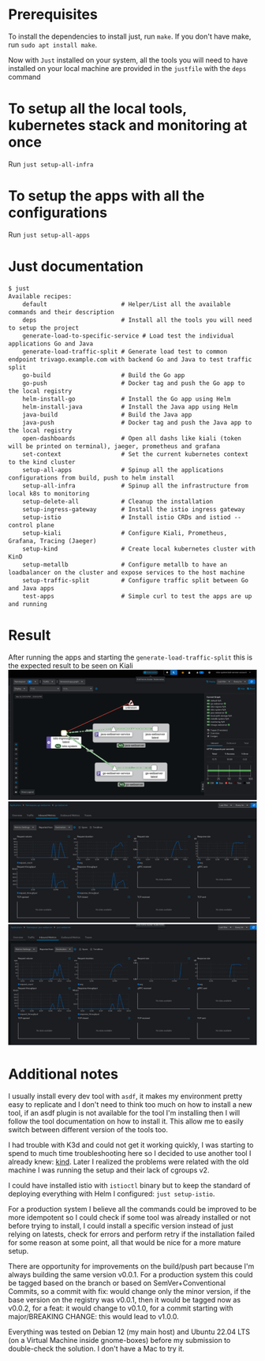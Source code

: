 # Prerequisites
To install the dependencies to install just, run `make`. If you don't have make, run `sudo apt install make`.

Now with `Just` installed on your system, all the tools you will need to have installed on your local machine are provided in the `justfile` with the `deps` command

# To setup all the local tools, kubernetes stack and monitoring at once
Run `just setup-all-infra`

# To setup the apps with all the configurations
Run `just setup-all-apps`

# Just documentation
```
$ just
Available recipes:
    default                     # Helper/List all the available commands and their description
    deps                        # Install all the tools you will need to setup the project
    generate-load-to-specific-service # Load test the individual applications Go and Java
    generate-load-traffic-split # Generate load test to common endpoint trivago.example.com with backend Go and Java to test traffic split
    go-build                    # Build the Go app
    go-push                     # Docker tag and push the Go app to the local registry
    helm-install-go             # Install the Go app using Helm
    helm-install-java           # Install the Java app using Helm
    java-build                  # Build the Java app
    java-push                   # Docker tag and push the Java app to the local registry
    open-dashboards             # Open all dashs like kiali (token will be printed on terminal), jaeger, prometheus and grafana
    set-context                 # Set the current kubernetes context to the kind cluster
    setup-all-apps              # Spinup all the applications configurations from build, push to helm install
    setup-all-infra             # Spinup all the infrastructure from local k8s to monitoring
    setup-delete-all            # Cleanup the installation
    setup-ingress-gateway       # Install the istio ingress gateway
    setup-istio                 # Install istio CRDs and istiod -- control plane
    setup-kiali                 # Configure Kiali, Prometheus, Grafana, Tracing (Jaeger)
    setup-kind                  # Create local kubernetes cluster with KinD
    setup-metallb               # Configure metallb to have an loadbalancer on the cluster and expose services to the host machine
    setup-traffic-split         # Configure traffic split between Go and Java apps
    test-apps                   # Simple curl to test the apps are up and running
```

# Result
After running the apps and starting the `generate-load-traffic-split` this is the expected result to be seen on Kiali
![traffic-split](images/traffic-split.png)
![go-app](images/go.png)
![java-app](images/java.png)

# Additional notes
I usually install every dev tool with `asdf`, it makes my environment pretty easy to replicate and I don't need to think too much on how to install a new tool, if an asdf plugin is not available for the tool I'm installing then I will follow the tool documentation on how to install it. This allow me to easily switch between different version of the tools too.

I had trouble with K3d and could not get it working quickly, I was starting to spend to much time troubleshooting here so I decided to use another tool I already knew: [kind](https://github.com/kubernetes-sigs/kind). Later I realized the problems were related with the old machine I was running the setup and their lack of cgroups v2.

I could have installed istio with `istioctl` binary but to keep the standard of deploying everything with Helm I configured: `just setup-istio`.

For a production system I believe all the commands could be improved to be more idempotent so I could check if some tool was already installed or not before trying to install, I could install a specific version instead of just relying on latests, check for errors and perform retry if the installation failed for some reason at some point, all that would be nice for a more mature setup.

There are opportunity for improvements on the build/push part because I'm always building the same version v0.0.1. For a production system this could be tagged based on the branch or based on SemVer+Conventional Commits, so a commit with fix: would change only the minor version, if the base version on the registry was v0.0.1, then it would be tagged now as v0.0.2, for a feat: it would change to v0.1.0, for a commit starting with major/BREAKING CHANGE: this would lead to v1.0.0.

Everything was tested on Debian 12 (my main host) and Ubuntu 22.04 LTS (on a Virtual Machine inside gnome-boxes) before my submission to double-check the solution. I don't have a Mac to try it.